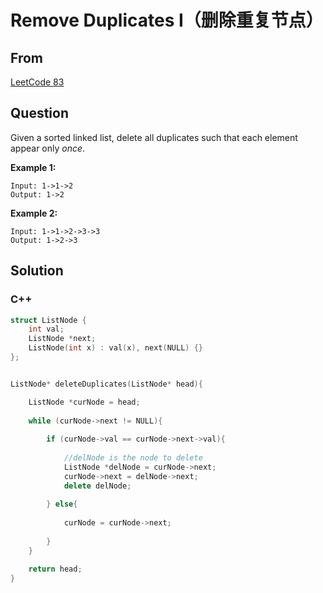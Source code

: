 # Remove Duplicates I（删除重复节点）   



## From 

 [LeetCode 83](https://leetcode.com/problems/remove-duplicates-from-sorted-list/description/)



## Question

Given a sorted linked list, delete all duplicates such that each element appear only *once*.

**Example 1:**

```
Input: 1->1->2
Output: 1->2
```

**Example 2:**

```
Input: 1->1->2->3->3
Output: 1->2->3
```



## Solution  

### C++

```c++
struct ListNode {
    int val;
    ListNode *next;
    ListNode(int x) : val(x), next(NULL) {}
};


ListNode* deleteDuplicates(ListNode* head){

    ListNode *curNode = head;
    
    while (curNode->next != NULL){
        
        if (curNode->val == curNode->next->val){
            
			//delNode is the node to delete
            ListNode *delNode = curNode->next;
            curNode->next = delNode->next;
            delete delNode;
            
        } else{
            
            curNode = curNode->next;
            
        }
    }

    return head;
}
```

